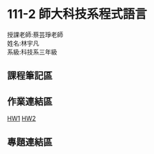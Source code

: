 # 111-2 師大科技系程式語言
授課老師:蔡芸琤老師  
姓名:林宇凡  
系級:科技系三年級  


## 課程筆記區
## 作業連結區
[HW1](https://github.com/flin1206/PL/blob/main/HW1/Untitled.ipynb)
[HW2](https://github.com/flin1206/PL/blob/main/HW2/HW2.ipynb)
## 專題連結區
